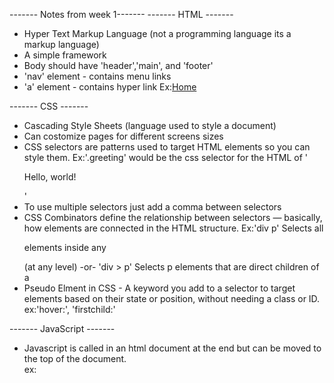 ------- Notes from week 1-------
------- HTML -------

- Hyper Text Markup Language (not a programming language its a markup language)
- A simple framework
- Body should have 'header','main', and 'footer'
- 'nav' element - contains menu links
- 'a' element - contains hyper link 
    Ex:<a href="index.html">Home</a>

------- CSS -------

- Cascading Style Sheets (language used to style a document)
- Can costomize pages for different screens sizes 
- CSS selectors are patterns used to target HTML elements so you can style them.
    Ex:'.greeting' would be the css selector for the HTML of '<p class="greeting">Hello, world!</p>'
- To use multiple selectors just add a comma between selectors
- CSS Combinators define the relationship between selectors — basically, how elements are connected in the HTML structure. 
    Ex:'div p' Selects all <p> elements inside any <div> (at any level) -or- 'div > p'	Selects p elements that are direct children of a <div>
- Pseudo Elment in CSS - A keyword you add to a selector to target elements based on their state or position, without needing a class or ID.
    ex:'hover:', 'firstchild:'

------- JavaScript -------

- Javascript is called in an html document at the end but can be moved to the top of the document.      
    ex:<script type="text/javascript" src="chat-widget.js" defer />

------- DOM -------

- Document Object Model - a programming interface that represents a web page so that programs (like JavaScript) can read, manipulate, and change its content, structure, and style.

- Imagine your HTML page is a tree.
    - The root of this tree is the <html> element.
    - Branches and leaves are other elements like <body>, <div>, <p>, <h1>, etc.
    - Each element is a node in the DOM tree.

 Because it lets developers
    - Access and change HTML elements (document.getElementById("myDiv").textContent = "Hello!")
    - Add or remove elements dynamically
    - Handle events like clicks, form submissions, key presses, etc.
    - Change the CSS of elements on the fly

- The DOM isn’t part of JavaScript itself. It’s provided by the browser, and JavaScript just uses it.

With JavaScript. For example --

    <p id="demo">Hello</p>
    <button onclick="changeText()">Click me</button>

    <script>
    function changeText() {
        document.getElementById("demo").textContent = "You clicked the button!";}
    </script>

    - When you click the button, the DOM is updated, and the text changes.

    ------- Class Notes -------

        - Nav menus are typically in un- ordered list, it's just best practice and commonly used and understood that way
        - If you want to parse an object (turning a string into an actual object) use JSON.parse(sumthin) ex:alice -KSON.parse(mystring)



